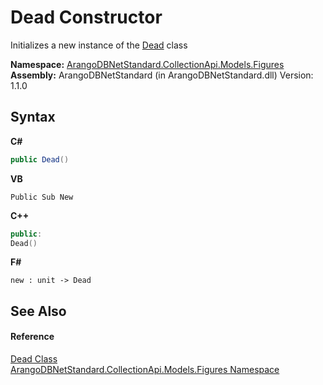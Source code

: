 # Dead Constructor 
 

Initializes a new instance of the <a href="9dd4eb01-998e-2b2b-e456-871ddc61451c">Dead</a> class

**Namespace:**&nbsp;<a href="fc0ac85a-f4fb-6c1f-5eac-41e31ea1ab30">ArangoDBNetStandard.CollectionApi.Models.Figures</a><br />**Assembly:**&nbsp;ArangoDBNetStandard (in ArangoDBNetStandard.dll) Version: 1.1.0

## Syntax

**C#**<br />
``` C#
public Dead()
```

**VB**<br />
``` VB
Public Sub New
```

**C++**<br />
``` C++
public:
Dead()
```

**F#**<br />
``` F#
new : unit -> Dead
```


## See Also


#### Reference
<a href="9dd4eb01-998e-2b2b-e456-871ddc61451c">Dead Class</a><br /><a href="fc0ac85a-f4fb-6c1f-5eac-41e31ea1ab30">ArangoDBNetStandard.CollectionApi.Models.Figures Namespace</a><br />